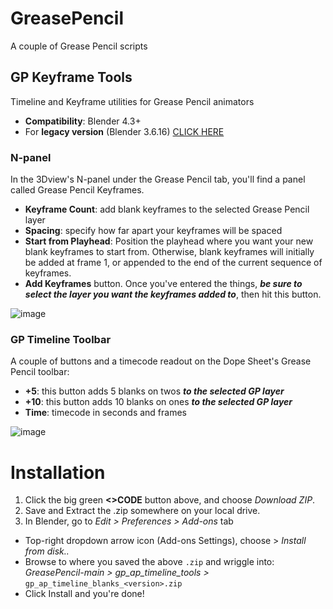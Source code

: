 # GreasePencil
A couple of Grease Pencil scripts 

## GP Keyframe Tools
Timeline and Keyframe utilities for Grease Pencil animators

- **Compatibility**: Blender 4.3+
- For **legacy version** (Blender 3.6.16) [CLICK HERE](https://github.com/35743/GreasePencil-Legacy)



### N-panel
In the 3Dview's N-panel under the Grease Pencil tab, you'll find a panel called Grease Pencil Keyframes.
- **Keyframe Count**: add blank keyframes to the selected Grease Pencil layer
- **Spacing**: specify how far apart your keyframes will be spaced
- **Start from Playhead**: Position the playhead where you want your new blank keyframes to start from. Otherwise, blank keyframes will initially be added at frame 1, or appended to the end of the current sequence of keyframes.
- **Add Keyframes** button. Once you've entered the things, ***be sure to select the layer you want the keyframes added to***, then hit this button.

![image](https://github.com/user-attachments/assets/05bb86f7-760b-4721-8af3-bf6005f384d8)
 
### GP Timeline Toolbar
A couple of buttons and a timecode readout on the Dope Sheet's Grease Pencil toolbar:
- **+5**: this button adds 5 blanks on twos ***to the selected GP layer***
- **+10**: this button adds 10 blanks on ones ***to the selected GP layer***
- **Time**: timecode in seconds and frames

![image](https://github.com/user-attachments/assets/c4ec29ac-5feb-4daf-8a5f-5aac55397ff5)

# Installation
1. Click the big green **<>CODE** button above, and choose *Download ZIP*.
2. Save and Extract the .zip somewhere on your local drive.
3. In Blender, go to *Edit > Preferences > Add-ons* tab
- Top-right dropdown arrow icon (Add-ons Settings), choose > *Install from disk..*
- Browse to where you saved the above `.zip` and wriggle into: *GreasePencil-main > gp_ap_timeline_tools >* `gp_ap_timeline_blanks_<version>.zip`
- Click Install and you're done!

